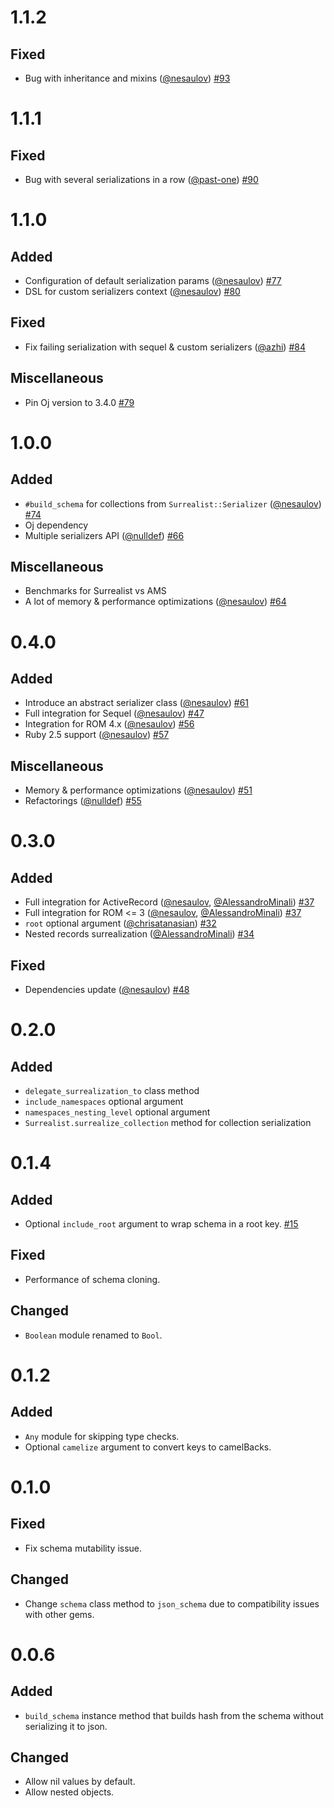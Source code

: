 # 1.1.2

## Fixed
* Bug with inheritance and mixins ([@nesaulov][]) [#93](https://github.com/nesaulov/surrealist/pull/93)

# 1.1.1

## Fixed
* Bug with several serializations in a row ([@past-one][]) [#90](https://github.com/nesaulov/surrealist/pull/90)

# 1.1.0

## Added
* Configuration of default serialization params ([@nesaulov][]) [#77](https://github.com/nesaulov/surrealist/pull/77)
* DSL for custom serializers context ([@nesaulov][]) [#80](https://github.com/nesaulov/surrealist/pull/80)

## Fixed
* Fix failing serialization with sequel & custom serializers ([@azhi][]) [#84](https://github.com/nesaulov/surrealist/pull/84)

## Miscellaneous
* Pin Oj version to 3.4.0 [#79](https://github.com/nesaulov/surrealist/pull/79)

# 1.0.0

## Added
* `#build_schema` for collections from `Surrealist::Serializer` ([@nesaulov][]) [#74](https://github.com/nesaulov/surrealist/pull/74)
* Oj dependency
* Multiple serializers API ([@nulldef][]) [#66](https://github.com/nesaulov/surrealist/pull/66)

## Miscellaneous
* Benchmarks for Surrealist vs AMS
* A lot of memory & performance optimizations ([@nesaulov][]) [#64](https://github.com/nesaulov/surrealist/pull/64)

# 0.4.0

## Added
* Introduce an abstract serializer class ([@nesaulov][]) [#61](https://github.com/nesaulov/surrealist/pull/61)
* Full integration for Sequel ([@nesaulov][]) [#47](https://github.com/nesaulov/surrealist/pull/47)
* Integration for ROM 4.x ([@nesaulov][]) [#56](https://github.com/nesaulov/surrealist/pull/56)
* Ruby 2.5 support ([@nesaulov][]) [#57](https://github.com/nesaulov/surrealist/pull/57)

## Miscellaneous
* Memory & performance optimizations ([@nesaulov][]) [#51](https://github.com/nesaulov/surrealist/pull/51)
* Refactorings ([@nulldef][]) [#55](https://github.com/nesaulov/surrealist/pull/55)

# 0.3.0

## Added
* Full integration for ActiveRecord ([@nesaulov][], [@AlessandroMinali][]) [#37](https://github.com/nesaulov/surrealist/pull/37)
* Full integration for ROM <= 3 ([@nesaulov][], [@AlessandroMinali][]) [#37](https://github.com/nesaulov/surrealist/pull/37)
* `root` optional argument ([@chrisatanasian][]) [#32](https://github.com/nesaulov/surrealist/pull/32)
* Nested records surrealization ([@AlessandroMinali][]) [#34](https://github.com/nesaulov/surrealist/pull/34)

## Fixed
* Dependencies update ([@nesaulov][]) [#48](https://github.com/nesaulov/surrealist/pull/48)

# 0.2.0
## Added
* `delegate_surrealization_to` class method
* `include_namespaces` optional argument
* `namespaces_nesting_level` optional argument
* `Surrealist.surrealize_collection` method for collection serialization

# 0.1.4
## Added
* Optional `include_root` argument to wrap schema in a root key. [#15](https://github.com/nesaulov/surrealist/pull/15)
## Fixed
* Performance of schema cloning.
## Changed
* `Boolean` module renamed to `Bool`.

# 0.1.2
## Added
* `Any` module for skipping type checks.
* Optional `camelize` argument to convert keys to camelBacks.

# 0.1.0
## Fixed
* Fix schema mutability issue.
## Changed
* Change `schema` class method to `json_schema` due to compatibility issues with other gems.

# 0.0.6
## Added
* `build_schema` instance method that builds hash from the schema without serializing it to json.
## Changed
* Allow nil values by default.
* Allow nested objects.

[@nesaulov]: https://github.com/nesaulov
[@AlessandroMinali]: https://github.com/AlessandroMinali
[@nulldef]: https://github.com/nulldef
[@azhi]: https://github.com/azhi
[@chrisatanasian]: https://github.com/chrisatanasian
[@past-one]: https://github.com/past-one

